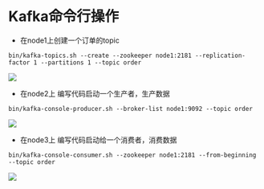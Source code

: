 # Kafka命令行操作

* 在node1上创建一个订单的topic

```
bin/kafka-topics.sh --create --zookeeper node1:2181 --replication-factor 1 --partitions 1 --topic order

```
![](http://p2ehgqigv.bkt.clouddn.com/18-3-8/74154398.jpg)

* 在node2上	编写代码启动一个生产者，生产数据

```
bin/kafka-console-producer.sh --broker-list node1:9092 --topic order

```
![](http://p2ehgqigv.bkt.clouddn.com/18-3-8/12965176.jpg)

* 在node3上  编写代码启动给一个消费者，消费数据

```
bin/kafka-console-consumer.sh --zookeeper node1:2181 --from-beginning --topic order

```
![](http://p2ehgqigv.bkt.clouddn.com/18-3-8/13603096.jpg)


<!--
create time: 2018-03-08 12:19:28
Author: Alfred

This file is created by Marboo<http://marboo.io> template file $MARBOO_HOME/.media/starts/default.md
本文件由 Marboo<http://marboo.io> 模板文件 $MARBOO_HOME/.media/starts/default.md 创建
-->

